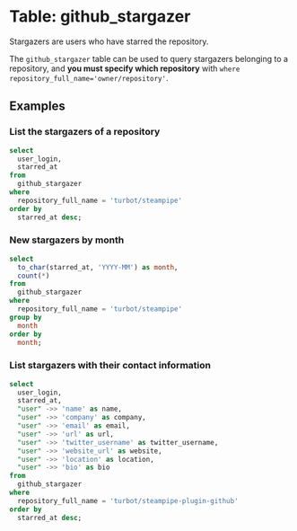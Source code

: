 # Table: github_stargazer

Stargazers are users who have starred the repository.

The `github_stargazer` table can be used to query stargazers belonging to a repository, and **you must specify which repository** with `where repository_full_name='owner/repository'`.

## Examples

### List the stargazers of a repository

```sql
select
  user_login,
  starred_at
from
  github_stargazer
where
  repository_full_name = 'turbot/steampipe'
order by
  starred_at desc;
```

### New stargazers by month

```sql
select
  to_char(starred_at, 'YYYY-MM') as month,
  count(*)
from
  github_stargazer
where
  repository_full_name = 'turbot/steampipe'
group by
  month
order by
  month;
```

### List stargazers with their contact information

```sql
select
  user_login,
  starred_at,
  "user" ->> 'name' as name,
  "user" ->> 'company' as company,
  "user" ->> 'email' as email,
  "user" ->> 'url' as url,
  "user" ->> 'twitter_username' as twitter_username,
  "user" ->> 'website_url' as website,
  "user" ->> 'location' as location,
  "user" ->> 'bio' as bio
from
  github_stargazer
where
  repository_full_name = 'turbot/steampipe-plugin-github'
order by
  starred_at desc;
```
